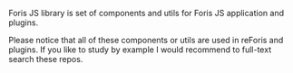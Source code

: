 Foris JS library is set of components and utils for Foris JS application and plugins.

Please notice that all of these components or utils are used in reForis and plugins. If you like to study by example I would
recommend to full-text search these repos.
